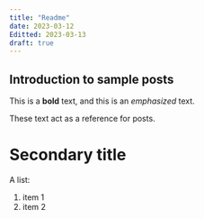 ```yaml
---
title: "Readme"
date: 2023-03-12
Editted: 2023-03-13
draft: true
---
```


## Introduction to sample posts

This is a **bold** text, and this is an *emphasized* text.

These text act as a reference for posts.

# Secondary title

A list:
1. item 1
2. item 2